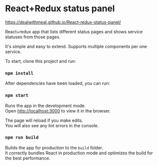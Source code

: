 # React+Redux status panel

https://dealwithmeal.github.io/React-redux-status-panel/

React+redux app that lists different status pages and shows service statuses from those pages.

It's simple and easy to extend. Supports multiple components per one service.

To start, clone this project and run:

### `npm install`

After dependencies have been loaded, you can run:

### `npm start`

Runs the app in the development mode.<br>
Open [http://localhost:3000](http://localhost:3000) to view it in the browser.

The page will reload if you make edits.<br>
You will also see any lint errors in the console.

### `npm run build`

Builds the app for production to the `build` folder.<br>
It correctly bundles React in production mode and optimizes the build for the best performance.
